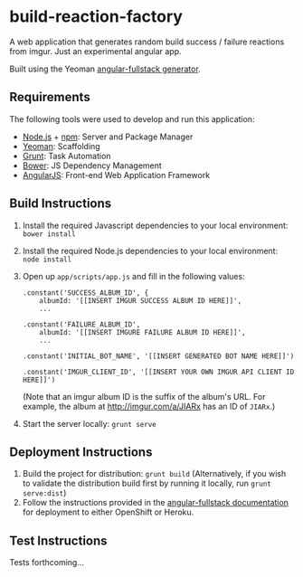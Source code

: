 build-reaction-factory
======================

A web application that generates random build success / failure reactions from imgur.  Just an experimental angular app.

Built using the Yeoman [angular-fullstack generator](https://www.npmjs.org/package/generator-angular-fullstack).

Requirements
------------

The following tools were used to develop and run this application:

- [Node.js](http://nodejs.org/) + [npm](https://www.npmjs.org/): Server and Package Manager
- [Yeoman](http://yeoman.io/): Scaffolding
- [Grunt](http://gruntjs.com/): Task Automation
- [Bower](http://bower.io/): JS Dependency Management
- [AngularJS](https://angularjs.org/): Front-end Web Application Framework

Build Instructions
------------------

1. Install the required Javascript dependencies to your local environment: `bower install`
2. Install the required Node.js dependencies to your local environment: `node install`
3. Open up `app/scripts/app.js` and fill in the following values:

    ```
    .constant('SUCCESS_ALBUM_ID', {
        albumId: '[[INSERT IMGUR SUCCESS ALBUM ID HERE]]',
        ...
    
    .constant('FAILURE_ALBUM_ID',
        albumId: '[[INSERT IMGURE FAILURE ALBUM ID HERE]]',
        ...
    
    .constant('INITIAL_BOT_NAME', '[[INSERT GENERATED BOT NAME HERE]]')
    
    .constant('IMGUR_CLIENT_ID', '[[INSERT YOUR OWN IMGUR API CLIENT ID HERE]]')
    ```
    
    (Note that an imgur album ID is the suffix of the album's URL.  For example, the album at http://imgur.com/a/JIARx has an ID of `JIARx`.)
4. Start the server locally: `grunt serve`

Deployment Instructions
-----------------------
1. Build the project for distribution: `grunt build`
(Alternatively, if you wish to validate the distribution build first by running it locally, run `grunt serve:dist`)
2. Follow the instructions provided in the [angular-fullstack documentation](https://www.npmjs.org/package/generator-angular-fullstack) for deployment to either OpenShift or Heroku.

Test Instructions
-----------------

Tests forthcoming...
